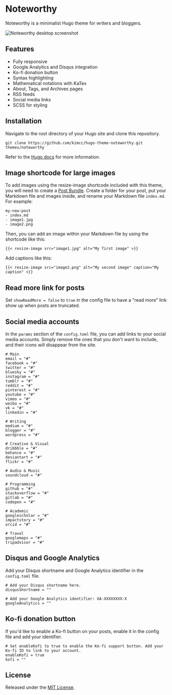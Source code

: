 # Noteworthy

Noteworthy is a minimalist Hugo theme for writers and bloggers.

![Noteworthy desktop screenshot](https://github.com/kimcc/hugo-theme-noteworthy/blob/master/images/screenshot.png)


## Features

* Fully responsive
* Google Analytics and Disqus integration
* Ko-fi donation button
* Syntax highlighting
* Mathematical notations with KaTex
* About, Tags, and Archives pages
* RSS feeds
* Social media links
* SCSS for styling


## Installation

Navigate to the root directory of your Hugo site and clone this repository.

```
git clone https://github.com/kimcc/hugo-theme-noteworthy.git themes/noteworthy
```

Refer to the [Hugo docs](https://gohugo.io/getting-started/quick-start/) for more information.

## Image shortcode for large images

To add images using the resize-image shortcode included with this theme, you will need to create a [Post Bundle](https://gohugo.io/content-management/organization/#page-bundles). Create a folder for your post, put your Markdown file and images inside, and rename your Markdown file `index.md`. For example:

```
my-new-post
- index.md
- image1.jpg
- image2.png
```

Then, you can add an image within your Markdown file by using the shortcode like this:

```
{{< resize-image src="image1.jpg" alt="My first image" >}}
```

Add captions like this:

```
{{< resize-image src="image2.png" alt="My second image" caption="My caption" >}}
```

## Read more link for posts

Set `showReadMore = false` to `true` in the config file to have a "read more" link show up when posts are truncated.

## Social media accounts

In the `params` section of the `config.toml` file, you can add links to your social media accounts. Simply remove the ones that you don't want to include, and their icons will disappear from the site.

```
# Main
email = "#"
facebook = "#"
twitter = "#"
bluesky = "#"
instagram = "#"
tumblr = "#"
reddit = "#"
pinterest = "#"
youtube = "#"
vimeo = "#"
weibo = "#"
vk = "#"
linkedin = "#"

# Writing
medium = "#"
blogger = "#"
wordpress = "#"

# Creative & Visual
dribbble = "#"
behance = "#"
deviantart = "#"
flickr = "#"

# Audio & Music
soundcloud = "#"

# Programming
github = "#"
stackoverflow = "#"
gitlab = "#"
codepen = "#"

# Academic
googlescholar = "#"
impactstory = "#"
orcid = "#"

# Travel
googlemaps = "#"
tripadvisor = "#"
```


## Disqus and Google Analytics

Add your Disqus shortname and Google Analytics identifier in the `config.toml` file.

```
# Add your Disqus shortname here.
disqusShortname = ""

# Add your Google Analytics identifier: UA-XXXXXXXX-X
googleAnalytics = ""
```

## Ko-fi donation button

If you'd like to enable a Ko-fi button on your posts, enable it in the config file and add your identifier.

```
# Set enableKofi to true to enable the Ko-fi support button. Add your Ko-fi ID to link to your account.
enableKofi = true
kofi = ""
```


## License

Released under the [MIT License](https://github.com/kimcc/hugo-theme-noteworthy/blob/master/LICENSE.md).
